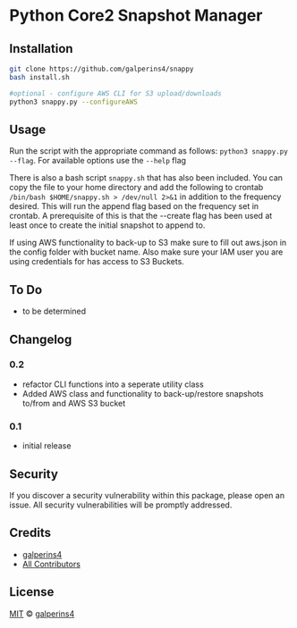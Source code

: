 # Python Core2 Snapshot Manager

## Installation

```sh
git clone https://github.com/galperins4/snappy
bash install.sh

#optional - configure AWS CLI for S3 upload/downloads
python3 snappy.py --configureAWS

```

## Usage
Run the script with the appropriate command as follows: `python3 snappy.py --flag`. For available options use the `--help` flag

There is also a bash script `snappy.sh` that has also been included. You can copy the file to your home directory and add the following to crontab `/bin/bash $HOME/snappy.sh > /dev/null 2>&1` in addition to the frequency desired. This will run the append flag based on the frequency set in crontab. A prerequisite of this is that the --create flag has been used at least once to create the initial snapshot to append to. 

If using AWS functionality to back-up to S3 make sure to fill out aws.json in the config folder with bucket name. Also make sure your IAM user you are using credentials for has access to S3 Buckets. 

## To Do

- to be determined

## Changelog

### 0.2
- refactor CLI functions into a seperate utility class
- Added AWS class and functionality to back-up/restore snapshots to/from and AWS S3 bucket

### 0.1
- initial release

## Security

If you discover a security vulnerability within this package, please open an issue. All security vulnerabilities will be promptly addressed.

## Credits

- [galperins4](https://github.com/galperins4)
- [All Contributors](../../contributors)

## License

[MIT](LICENSE) © [galperins4](https://github.com/galperins4)





